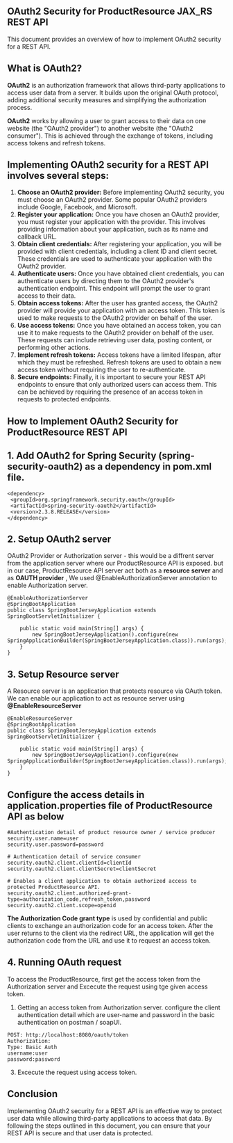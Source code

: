 
## OAuth2 Security for ProductResource JAX_RS REST API

This document provides an overview of how to implement OAuth2 security for a REST API.

## What is OAuth2?

**OAuth2** is an authorization framework that allows third-party applications to access user data from a server. It builds upon the original OAuth protocol, adding additional security measures and simplifying the authorization process.

**OAuth2** works by allowing a user to grant access to their data on one website (the "OAuth2 provider") to another website (the "OAuth2 consumer"). This is achieved through the exchange of tokens, including access tokens and refresh tokens.

## Implementing OAuth2 security for a REST API involves several steps:

1. **Choose an OAuth2 provider:** Before implementing OAuth2 security, you must choose an OAuth2 provider. Some popular OAuth2 providers include Google, Facebook, and Microsoft.
2. **Register your application:** Once you have chosen an OAuth2 provider, you must register your application with the provider. This involves providing information about your application, such as its name and callback URL.
3. **Obtain client credentials:** After registering your application, you will be provided with client credentials, including a client ID and client secret. These credentials are used to authenticate your application with the OAuth2 provider.
4. **Authenticate users:** Once you have obtained client credentials, you can authenticate users by directing them to the OAuth2 provider's authentication endpoint. This endpoint will prompt the user to grant access to their data.
5. **Obtain access tokens:** After the user has granted access, the OAuth2 provider will provide your application with an access token. This token is used to make requests to the OAuth2 provider on behalf of the user.
7. **Use access tokens:** Once you have obtained an access token, you can use it to make requests to the OAuth2 provider on behalf of the user. These requests can include retrieving user data, posting content, or performing other actions.
8. **Implement refresh tokens:** Access tokens have a limited lifespan, after which they must be refreshed. Refresh tokens are used to obtain a new access token without requiring the user to re-authenticate.
9. **Secure endpoints:** Finally, it is important to secure your REST API endpoints to ensure that only authorized users can access them. This can be achieved by requiring the presence of an access token in requests to protected endpoints.

## How to Implement OAuth2 Security for ProductResource REST API


## 1. Add OAuth2 for Spring Security (spring-security-oauth2) as a dependency in pom.xml file.
```
<dependency>
 <groupId>org.springframework.security.oauth</groupId>
 <artifactId>spring-security-oauth2</artifactId>
 <version>2.3.8.RELEASE</version>
</dependency>
```
## 2. Setup OAuth2 server
OAuth2 Provider or Authorization server - this would be a diffrent server from the application server where our ProductResource API is exposed. but in our case, ProductResource API server act both as a **resource server** and as **OAUTH provider** , We used @EnableAuthorizationServer annotation to enable Authorization server.

```
@EnableAuthorizationServer
@SpringBootApplication
public class SpringBootJerseyApplication extends SpringBootServletInitializer {

    public static void main(String[] args) {
        new SpringBootJerseyApplication().configure(new SpringApplicationBuilder(SpringBootJerseyApplication.class)).run(args);
    }
}
```

## 3. Setup Resource server
A Resource server is an application that protects resource via OAuth token. We can enable our application to act as resource server using **@EnableResourceServer**
```
@EnableResourceServer
@SpringBootApplication
public class SpringBootJerseyApplication extends SpringBootServletInitializer {

    public static void main(String[] args) {
        new SpringBootJerseyApplication().configure(new SpringApplicationBuilder(SpringBootJerseyApplication.class)).run(args);
    }
}
```

## Configure the access details in application.properties file of ProductResource API as below
```
#Authentication detail of product resource owner / service producer
security.user.name=user
security.user.password=password

# Authentication detail of service consumer
security.oauth2.client.clientId=clientId
security.oauth2.client.clientSecret=clientSecret

# Enables a client application to obtain authorized access to protected ProductResource API.
security.oauth2.client.authorized-grant-type=authorization_code,refresh_token,password
security.oauth2.client.scope=openid
```

**The Authorization Code grant type** is used by confidential and public clients to exchange an authorization code for an access token. After the user returns to the client via the redirect URL, the application will get the authorization code from the URL and use it to request an access token.


## 4. Running OAuth request
To access the ProductResource, first get the access token from the Authorization server and Excecute the request using tge given access token. 
1. Getting an access token from Authorization server. configure the client authentication detail which are user-name and password in the basic authentication on postman / soapUI.
 ```
 POST: http://localhost:8080/oauth/token
 Authorization:
 Type: Basic Auth
 username:user
 password:password
 
 ```
3. Excecute the request using access token.

## Conclusion

Implementing OAuth2 security for a REST API is an effective way to protect user data while allowing third-party applications to access that data. By following the steps outlined in this document, you can ensure that your REST API is secure and that user data is protected.
